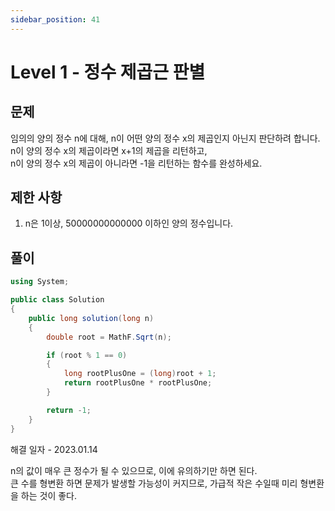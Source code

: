 ```yaml
---
sidebar_position: 41
---
```


# Level 1 - 정수 제곱근 판별

## 문제

임의의 양의 정수 n에 대해, n이 어떤 양의 정수 x의 제곱인지 아닌지 판단하려 합니다. <br/>
n이 양의 정수 x의 제곱이라면 x+1의 제곱을 리턴하고, <br/>
n이 양의 정수 x의 제곱이 아니라면 -1을 리턴하는 함수를 완성하세요.

## 제한 사항

1. n은 1이상, 50000000000000 이하인 양의 정수입니다.

## 풀이

```c#
using System;

public class Solution 
{
    public long solution(long n)
    {
        double root = MathF.Sqrt(n);

        if (root % 1 == 0)
        {
            long rootPlusOne = (long)root + 1;
            return rootPlusOne * rootPlusOne;
        }

        return -1;
    }
}
```

해결 일자 - 2023.01.14

n의 값이 매우 큰 정수가 될 수 있으므로, 이에 유의하기만 하면 된다. <br/>
큰 수를 형변환 하면 문제가 발생할 가능성이 커지므로, 가급적 작은 수일때 미리 형변환을 하는 것이 좋다.